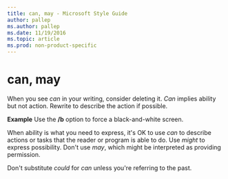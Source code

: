```yaml
---
title: can, may - Microsoft Style Guide
author: pallep
ms.author: pallep
ms.date: 11/19/2016
ms.topic: article
ms.prod: non-product-specific
---
```


# can, may

When you see *can* in your writing, consider deleting it. *Can* implies ability but not action. Rewrite to describe the action if possible. 

**Example** Use the **/b**  option to force a black-and-white screen.

When ability is what you need to express, it's OK to use *can* to describe actions or tasks that the reader or program is able to do. Use *might* to express possibility. Don't use *may*, which might be interpreted as providing permission.

Don't substitute *could* for *can* unless you're referring to the past. 
